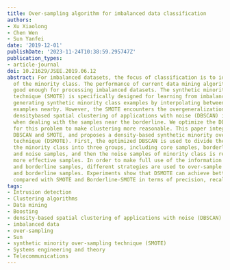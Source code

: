 ```yaml
---
title: Over-sampling algorithm for imbalanced data classification
authors:
- Xu Xiaolong
- Chen Wen
- Sun Yanfei
date: '2019-12-01'
publishDate: '2023-11-24T10:38:59.295747Z'
publication_types:
- article-journal
doi: 10.21629/JSEE.2019.06.12
abstract: For imbalanced datasets, the focus of classification is to identify samples
  of the minority class. The performance of current data mining algorithms is not
  good enough for processing imbalanced datasets. The synthetic minority over-sampling
  technique (SMOTE) is specifically designed for learning from imbalanced datasets,
  generating synthetic minority class examples by interpolating between minority class
  examples nearby. However, the SMOTE encounters the overgeneralization problem. The
  densitybased spatial clustering of applications with noise (DBSCAN) is not rigorous
  when dealing with the samples near the borderline. We optimize the DBSCAN algorithm
  for this problem to make clustering more reasonable. This paper integrates the optimized
  DBSCAN and SMOTE, and proposes a density-based synthetic minority over-sampling
  technique (DSMOTE). First, the optimized DBSCAN is used to divide the samples of
  the minority class into three groups, including core samples, borderline samples
  and noise samples, and then the noise samples of minority class is removed to synthesize
  more effective samples. In order to make full use of the information of core samples
  and borderline samples, different strategies are used to over-sample core samples
  and borderline samples. Experiments show that DSMOTE can achieve better results
  compared with SMOTE and Borderline-SMOTE in terms of precision, recall and F-value.
tags:
- Intrusion detection
- Clustering algorithms
- Data mining
- Boosting
- density-based spatial clustering of applications with noise (DBSCAN)
- imbalanced data
- over-sampling
- Sun
- synthetic minority over-sampling technique (SMOTE)
- Systems engineering and theory
- Telecommunications
---
```

